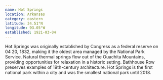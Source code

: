 ```yaml
---
name: Hot Springs
location: Arkansas
category: eastern
latitude: 34.51°N
longitude: 93.05°W
established: 1921-03-04
---
```


Hot Springs was originally established by Congress as a federal reserve on 04 20, 1832, making it the oldest area managed by the National Park Service. Natural thermal springs flow out of the Ouachita Mountains, providing opportunities for relaxation in a historic setting. Bathhouse Row preserves examples of 19th-century architecture. Hot Springs is the first national park within a city and was the smallest national park until 2018.
